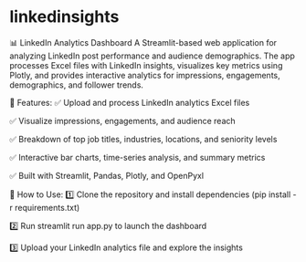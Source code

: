 # linkedinsights
📊 LinkedIn Analytics Dashboard
A Streamlit-based web application for analyzing LinkedIn post performance and audience demographics. The app processes Excel files with LinkedIn insights, visualizes key metrics using Plotly, and provides interactive analytics for impressions, engagements, demographics, and follower trends.

🚀 Features:
✅ Upload and process LinkedIn analytics Excel files

✅ Visualize impressions, engagements, and audience reach

✅ Breakdown of top job titles, industries, locations, and seniority levels

✅ Interactive bar charts, time-series analysis, and summary metrics

✅ Built with Streamlit, Pandas, Plotly, and OpenPyxl

🔧 How to Use:
1️⃣ Clone the repository and install dependencies (pip install -r requirements.txt)

2️⃣ Run streamlit run app.py to launch the dashboard

3️⃣ Upload your LinkedIn analytics file and explore the insights

